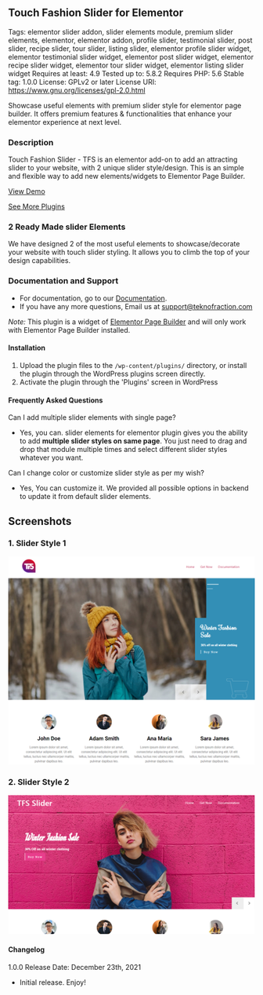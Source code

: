 ## Touch Fashion Slider for Elementor
Tags: elementor slider addon, slider elements module, premium slider elements, elementor, elementor addon, profile slider, testimonial slider, post slider, recipe slider, tour slider, listing slider, elementor profile slider widget, elementor testimonial slider widget, elementor post slider widget, elementor recipe slider widget, elementor tour slider widget, elementor listing slider widget
Requires at least: 4.9
Tested up to: 5.8.2
Requires PHP: 5.6
Stable tag: 1.0.0
License: GPLv2 or later
License URI: https://www.gnu.org/licenses/gpl-2.0.html

Showcase useful elements with premium slider style for elementor page builder. It offers premium features & functionalities that enhance your elementor experience at next level.

### Description

Touch Fashion Slider - TFS is an elementor add-on to add an attracting slider to your website, with 2 unique slider style/design. This is an simple and flexible way to add new elements/widgets to Elementor Page Builder.

[View Demo](https://techriver.com.pk/teknofraction/tfsel/)

[See More Plugins](https://codecanyon.net/user/TeknoFraction/portfolio)

### 2 Ready Made slider Elements 

We have designed 2 of the most useful elements to showcase/decorate your website with touch slider styling. It allows you to climb the top of your design capabilities.

### Documentation and Support

- For documentation, go to our [Documentation](https://techriver.com.pk/teknofraction/tfsel/docs/).
- If you have any more questions, Email us at [support@teknofraction.com](mailto:support@teknofraction.com)

*Note:* This plugin is a widget of [Elementor Page Builder](https://wordpress.org/plugins/elementor/) and will only work with Elementor Page Builder installed.

#### Installation

1. Upload the plugin files to the `/wp-content/plugins/` directory, or install the plugin through the WordPress plugins screen directly.
2. Activate the plugin through the 'Plugins' screen in WordPress


#### Frequently Asked Questions
Can I add multiple slider elements with single page?
<br />
* Yes, you can. slider elements for elementor plugin gives you the ability to add **multiple slider styles on same page**. You just need to drag and drop that module multiple times and select different slider styles whatever you want.

Can I change color or customize slider style as per my wish?
<br />
* Yes, You can customize it. We provided all possible options in backend to update it from default slider elements.


## Screenshots

### 1. Slider Style 1
<img src="https://github.com/danishlaeeq/tfsel-touch-fashion-slider/blob/898e9367c68c9f834004c5f0481fb9294026018c/assets/screenshot-01.jpg?raw=true">
<h3>2. Slider Style 2</h3>
<img src="https://github.com/danishlaeeq/tfsel-touch-fashion-slider/blob/898e9367c68c9f834004c5f0481fb9294026018c/assets/screenshot-02.jpg?raw=true">

#### Changelog
1.0.0
Release Date: December 23th, 2021
* Initial release. Enjoy!
